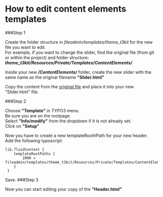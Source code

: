 # How to edit content elements templates

###Step 1

Create the folder structure in *fileadmin/templates/theme_t3kit* for the new file you want to edit.  
For example, if you want to change the slider, find the original file (from git or within the project) and folder structure:
***theme_t3kit/Resources/Private/Templates/ContentElements/*** 

Inside your new ***/ContentElements/*** folder, create the new slider with the same name as the original filename **"Slider.html"**

Copy the content from the [original file](https://github.com/t3kit/theme_t3kit/blob/master/Resources/Private/Templates/ContentElements/Slider.html) and place it into your new "Slider.html" file. 

###Step 2

Choose **"Template"** in TYPO3 menu.   
Be sure you are on the rootpage.  
Select **"Info/modify"** from the dropdown if it is not already set.  
Click on **"Setup"**

Now you have to create a new templateRoothPath for your new header.  
Add the following typoscript:  
```
lib.fluidContent {
    templateRootPaths {
        2000 =  fileadmin/templates/theme_t3kit/Resources/Private/Templates/ContentElements
    }
 }
```
Save.
###Step 3

Now you can start editing your copy of the **"Header.html"**